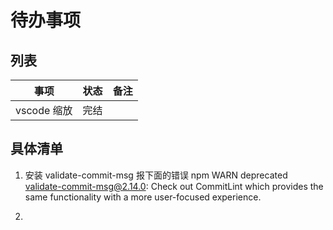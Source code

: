 # 待办事项

## 列表

事项|状态|备注
---|---|---
vscode 缩放|完结|


## 具体清单
1. 安装 validate-commit-msg 报下面的错误
npm WARN deprecated validate-commit-msg@2.14.0: Check out CommitLint which provides the same functionality with a more user-focused experience.

2. 

